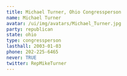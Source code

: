 ```yaml
---
title: Michael Turner, Ohio Congressperson
name: Michael Turner
avatar: /ui/img/avatars/Michael_Turner.jpg
party: republican
state: ohio
type: congressperson
lasthall: 2003-01-03
phone: 202-225-6465
never: TRUE
twitter: RepMikeTurner
---
```

